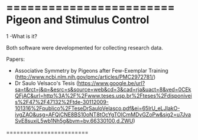========================
Pigeon and Stimulus Control
========================

1 -What is it?

Both software were developmented for collecting research data.

Papers:
  - Associative Symmetry by Pigeons after Few-Exemplar Training (http://www.ncbi.nlm.nih.gov/pmc/articles/PMC2972781/)
  - Dr Saulo Velsaco's Tesis  (https://www.google.be/url?sa=t&rct=j&q=&esrc=s&source=web&cd=3&cad=rja&uact=8&ved=0CEkQFjAC&url=http%3A%2F%2Fwww.teses.usp.br%2Fteses%2Fdisponiveis%2F47%2F47132%2Ftde-30112009-101316%2Fpublico%2FTeseDrSauloVelasco.pdf&ei=65lrU_eLJIakO-ivgZAO&usg=AFQjCNE8BS10oNT8tOcYgTOICmMDyGZoPw&sig2=u7JvaSvE8suxiL5wb1Nh5g&bvm=bv.66330100,d.ZWU)

========================

















